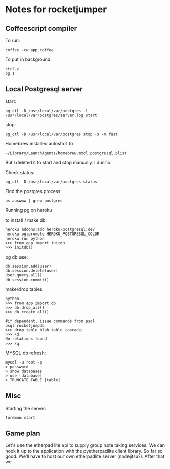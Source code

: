# Notes for rocketjumper

## Coffeescript compiler

To run:

	coffee -cw app.coffee

To put in background:

	ctrl-z
	bg 1

## Local Postgresql server

start:

	pg_ctl -D /usr/local/var/postgres -l /usr/local/var/postgres/server.log start

stop:

	pg_ctl -D /usr/local/var/postgres stop -s -m fast

Homebrew installed autostart to

	~/Library/LaunchAgents/homebrew.mxcl.postgresql.plist

But I deleted it to start and stop manually. I dunno.

Check status:

	pg_ctl -D /usr/local/var/postgres status

Find the postgres process:

	ps auxwww | grep postgres

Running pg on heroku

to install / make db:

	heroku addons:add heroku-postgresql:dev
	heroku pg:promote HEROKU_POSTGRESQL_COLOR
	heroku run python
	>>> from app import initdb
	>>> initdb()

pg db use:

	db.session.add(user)
	db.session.delete(user)
	User.query.all()
	db.session.commit()

make/drop tables

	python
	>>> from app import db
	>>> db.drop_all()
	>>> db.create_all()

	#if dependent, issue commands from psql
	psql rocketjumpdb
	>>> drop table blah_table cascade;
	>>> \d
	No relations found
	>>> \q

MYSQL db refresh:

	mysql -u root -p
	> password
	> show databases
	> use [database]
	> TRUNCATE TABLE [table]

## Misc

Starting the server:

	foreman start

## Game plan

Let's use the etherpad lite api to supply group note taking services. We can hook it up to the application with the pyetherpadlite client library. So far so good. We'll have to host our own etherpadlite server (nodejitsu?). After that we 